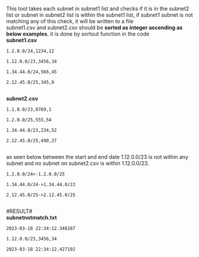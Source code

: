 <p>This tool takes each subnet in subnet1 list and checks if it is in the subnet2 list or subnet in subnet2 list is within the subnet1 list, if subnet1 subnet is not matching any of this check, it will be written to a file&nbsp;<br />
subnet1.csv and subnet2.csv should be <strong>sorted as integer ascending as below examples</strong>, it is done by sortout function in the code&nbsp;<br />
<strong>subnet1.csv</strong>&nbsp;<br />
<div class="snippet-clipboard-content notranslate position-relative overflow-auto" data-snippet-clipboard-copy-content="1.2.0.0/24,1234,12<br />
1.12.0.0/23,3456,34<br />
1.34.44.0/24,566,45<br />
2.12.45.0/25,345,8<br />"><pre class="notranslate"><code>1.2.0.0/24,1234,12<br />
1.12.0.0/23,3456,34<br />
1.34.44.0/24,566,45<br />
2.12.45.0/25,345,8<br />
</code></pre></div>
 <strong>subnet2.csv</strong><br />
<div class="snippet-clipboard-content notranslate position-relative overflow-auto" data-snippet-clipboard-copy-content="1.1.0.0/23,8769,1<br />
1.2.0.0/25,555,54<br />
1.34.44.0/23,234,52<br />
2.12.45.0/25,490,27<br />"><pre class="notranslate"><code>1.1.0.0/23,8769,1<br />
1.2.0.0/25,555,54<br />
1.34.44.0/23,234,52<br />
2.12.45.0/25,490,27<br />
</code></pre></div>
as seen below between the start and end date 1.12.0.0/23 is not within any subnet and no subnet on subnet2.csv is within 1.12.0.0/23.<br />
<div class="snippet-clipboard-content notranslate position-relative overflow-auto" data-snippet-clipboard-copy-content="1.2.0.0/24&lt;-1.2.0.0/25&nbsp; &nbsp;<br />
1.34.44.0/24-&gt;1.34.44.0/23<br />
2.12.45.0/25-&gt;2.12.45.0/25<br />"><pre class="notranslate"><code>1.2.0.0/24&lt;-1.2.0.0/25&nbsp; &nbsp;<br />
1.34.44.0/24-&gt;1.34.44.0/23<br />
2.12.45.0/25-&gt;2.12.45.0/25<br />
</code></pre></div>
#RESULT#&nbsp;<br />
<strong>subnetnotmatch.txt</strong><br />
<div class="snippet-clipboard-content notranslate position-relative overflow-auto" data-snippet-clipboard-copy-content="2023-03-18 22:34:12.348187<br />
1.12.0.0/23<br />
2023-03-18 22:34:12.427192<br />"><pre class="notranslate"><code>2023-03-18 22:34:12.348187<br />
1.12.0.0/23,3456,34<br />
2023-03-18 22:34:12.427192<br />
</code></pre></div>
</p>



